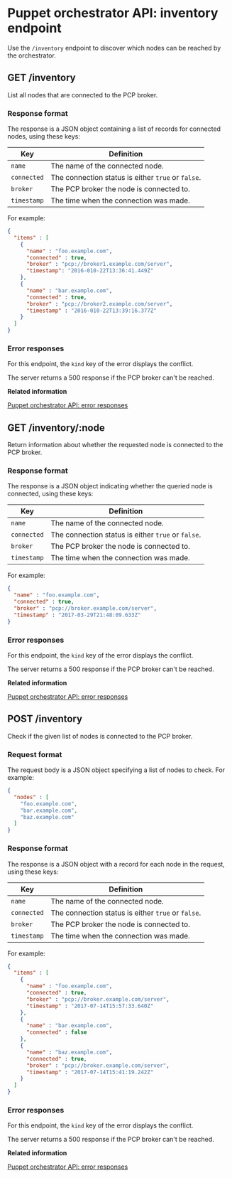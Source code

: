 # Puppet orchestrator API: inventory endpoint

Use the `/inventory` endpoint to discover which nodes can be reached by the orchestrator.

## GET /inventory

List all nodes that are connected to the PCP broker.

### Response format

The response is a JSON object containing a list of records for connected nodes, using these keys:

|Key|Definition|
|---|----------|
|`name`|The name of the connected node.|
|`connected`|The connection status is either `true` or `false`.|
|`broker`|The PCP broker the node is connected to.|
|`timestamp`|The time when the connection was made.|

For example:

```json
{
  "items" : [
    {
      "name" : "foo.example.com",
      "connected" : true,
      "broker" : "pcp://broker1.example.com/server",
      "timestamp": "2016-010-22T13:36:41.449Z"
    },
    {
      "name" : "bar.example.com",
      "connected" : true,
      "broker" : "pcp://broker2.example.com/server",
      "timestamp" : "2016-010-22T13:39:16.377Z"
    }
  ]
}
```

### Error responses

For this endpoint, the `kind` key of the error displays the conflict.

The server returns a 500 response if the PCP broker can't be reached.

**Related information**  


[Puppet orchestrator API: error responses](orchestrator_api_error_responses.md)

## GET /inventory/:node

Return information about whether the requested node is connected to the PCP broker.

### Response format

The response is a JSON object indicating whether the queried node is connected, using these keys:

|Key|Definition|
|---|----------|
|`name`|The name of the connected node.|
|`connected`|The connection status is either `true` or `false`.|
|`broker`|The PCP broker the node is connected to.|
|`timestamp`|The time when the connection was made.|

For example:

```json
{
  "name" : "foo.example.com",
  "connected" : true,
  "broker" : "pcp://broker.example.com/server",
  "timestamp" : "2017-03-29T21:48:09.633Z"
}
```

### Error responses

For this endpoint, the `kind` key of the error displays the conflict.

The server returns a 500 response if the PCP broker can't be reached.

**Related information**  


[Puppet orchestrator API: error responses](orchestrator_api_error_responses.md)

## POST /inventory

Check if the given list of nodes is connected to the PCP broker.

### Request format

The request body is a JSON object specifying a list of nodes to check. For example:

```json
{
  "nodes" : [
    "foo.example.com",
    "bar.example.com",
    "baz.example.com"
  ]
}
```

### Response format

The response is a JSON object with a record for each node in the request, using these keys:

|Key|Definition|
|---|----------|
|`name`|The name of the connected node.|
|`connected`|The connection status is either `true` or `false`.|
|`broker`|The PCP broker the node is connected to.|
|`timestamp`|The time when the connection was made.|

For example:

```json
{
  "items" : [
    {
      "name" : "foo.example.com",
      "connected" : true,
      "broker" : "pcp://broker.example.com/server",
      "timestamp" : "2017-07-14T15:57:33.640Z"
    },
    {
      "name" : "bar.example.com",
      "connected" : false
    },
    {
      "name" : "baz.example.com",
      "connected" : true,
      "broker" : "pcp://broker.example.com/server",
      "timestamp" : "2017-07-14T15:41:19.242Z"
    }
  ]
}
```

### Error responses

For this endpoint, the `kind` key of the error displays the conflict.

The server returns a 500 response if the PCP broker can't be reached.

**Related information**  


[Puppet orchestrator API: error responses](orchestrator_api_error_responses.md)


